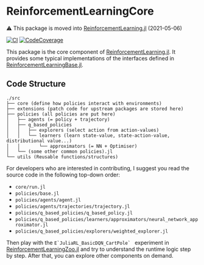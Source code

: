 # ReinforcementLearningCore

⚠️ This package is moved into [ReinforcementLearning.jl](https://github.com/JuliaReinforcementLearning/ReinforcementLearning.jl) (2021-05-06)

[![CI](https://github.com/JuliaReinforcementLearning/ReinforcementLearningCore.jl/workflows/CI/badge.svg)](https://github.com/JuliaReinforcementLearning/ReinforcementLearningCore.jl/actions?query=workflow%3ACI)
[![CodeCoverage](https://codecov.io/gh/JuliaReinforcementLearning/ReinforcementLearningCore.jl/branch/master/graph/badge.svg)](https://codecov.io/gh/JuliaReinforcementLearning/ReinforcementLearningCore.jl)

This package is the core component of [ReinforcementLearning.jl](https://github.com/JuliaReinforcementLearning/ReinforcementLearning.jl). It provides some typical implementations of the interfaces defined in [ReinforcementLearningBase.jl](https://github.com/JuliaReinforcementLearning/ReinforcementLearningBase.jl).


## Code Structure

```
./src
├── core (define how policies interact with environments)
├── extensions (patch code for upstream packages are stored here)
├── policies (all policies are put here)
│   ├── agents (= policy + trajectory)
│   ├── q_based_policies
│   │   ├── explorers (select action from action-values)
│   │   └── learners (learn state-value, state-action-value, distributional value...)
│   │       └── approximators (= NN + Optimiser)
│   └── (some other common policies).jl
└── utils (Reusable functions/structures)
```

For developers who are interested in contributing, I suggest you read the source code in the following top-down order:

- `core/run.jl`
- `policies/base.jl`
- `policies/agents/agent.jl`
- `policies/agents/trajectories/trajectory.jl`
- `policies/q_based_policies/q_based_policy.jl`
- `policies/q_based_policies/learners/approximators/neural_network_approximator.jl`
- `policies/q_based_policies/explorers/weighted_explorer.jl`

Then play with the ``E`JuliaRL_BasicDQN_CartPole` `` experiment in [ReinforcementLearningZoo.jl](https://github.com/JuliaReinforcementLearning/ReinforcementLearningZoo.jl) and try to understand the runtime logic step by step. After that, you can explore other components on demand.
